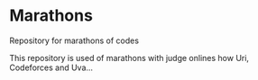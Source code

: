 # Marathons
Repository for marathons of codes

This repository is used of marathons with judge onlines how Uri, Codeforces and Uva...
